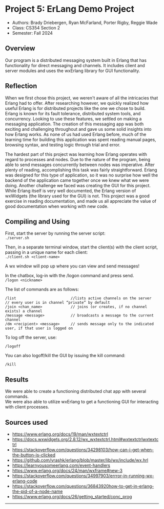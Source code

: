 # Project 5: ErLang Demo Project

* Authors: Brady Driebergen, Ryan McFarland, Porter Rigby, Reggie Wade
* Class: CS354 Section 2
* Semester: Fall 2024

## Overview

Our program is a distributed messaging system built in Erlang that
has functionality for direct messaging and channels.  It includes client
and server modules and uses the wxErlang library for GUI functionality.

## Reflection

When we first chose this project, we weren't aware of all the intricacies that Erlang
had to offer. After researching however, we quickly realized how useful Erlang is for 
distributed projects like the one we chose to build. Erlang is known for its fault 
tolerance, distributed system tools, and concurrency. Looking to use these features, 
we settled on making a messaging application. The creation of this messaging app was 
both exciting and challenging throughout and gave us some solid insights into how Erlang 
works. As none of us had used Erlang before, much of the learning time for building 
this application was spent reading manual pages, browsing syntax, and testing logic 
through trial and error.

The hardest part of this project was learning how Erlang operates with regard to 
processes and nodes. Due to the nature of the program, being able to send messages 
concurrently between nodes was imperative. After plenty of reading, accomplishing this 
task was fairly straightforward. Erlang was designed for this type of application, 
so it was no surprise how well the backend of the application came together once we knew
what we were doing. Another challenge we faced was creating the GUI for this project. 
While Erlang itself is very well documented, the Erlang version of wxWidgets (the 
library used for the GUI) is not. This project was a good exercise in reading 
documentation, and made us all appreciate the value of good documentation when working 
with new code. 

## Compiling and Using

First, start the server by running the server script:   
```./server.sh```  

Then, in a separate terminal window, start the client(s) with the client script,
passing in a unique name for each client:  
```./client.sh <client-name>```  

A wx window will pop up where you can view and send messages!

In the chatbox, log-in with the /logon command and press send.  
```/logon <nickname>```  

The list of commands are as follows:
```
/list                         //lists active channels on the server  // every user is in channel “private” by default
/join <chan_name>             // joins (or creates, if no channel exists) a channel
/message <message>            // broadcasts a message to the current channel
/dm <recipient> <message>     // sends message only to the indicated user, if that user is logged on
```  

To log off the server, use:
```
/logoff
``` 

You can also logoff/kill the GUI by issuing the kill command:
```
/kill
```

## Results

We were able to create a functioning distributed chat app with several commands.  
We were also able to utilize wxErlang to get a functioning GUI for interacting with
client processes.

## Sources used

- https://www.erlang.org/docs/19/man/wxtextctrl
- https://docs.wxwidgets.org/2.8.12/wx_wxtextctrl.html#wxtextctrlwxtextctrl
- https://stackoverflow.com/questions/34298103/how-can-i-get-when-the-button-is-clicked
- https://github.com/yrashk/erlang/blob/master/lib/wx/include/wx.hrl
- https://learnyousomeerlang.com/event-handlers
- https://www.erlang.org/docs/24/man/wxframe#new-3
- https://stackoverflow.com/questions/34997903/errror-in-running-wx-erlang-code
- https://stackoverflow.com/questions/36843920how-to-get-in-erlang-the-pid-of-a-node-name
- https://www.erlang.org/docs/26/getting_started/conc_prog

----------